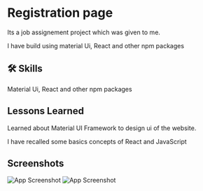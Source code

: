 
# Registration page 

Its a job assignement project which was given to me.

I have build using material Ui, React and other npm packages  

## 🛠 Skills
Material Ui, React and other npm packages


## Lessons Learned

Learned about Material UI Framework to design ui of the website.

I have recalled some basics concepts of React and JavaScript
 


## Screenshots

![App Screenshot](https://github.com/ChaitanyaOfficiel/Registration-page-/blob/main/sample.png)
![App Screenshot](https://github.com/ChaitanyaOfficiel/Registration-page-/blob/main/sample2.png)
